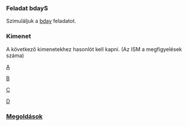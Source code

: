 ### Feladat bdayS
Szimuláljuk a [bday](../../bday/doc/desc.md) feladatot.

### Kimenet
A következő kimenetekhez hasonlót kell kapni. (Az ISM a megfigyelések száma)

[A](abra2.png)

[B](abra3.png)

[C](abra4.png)

[D](abra5.png)

### [Megoldások](example.md)
